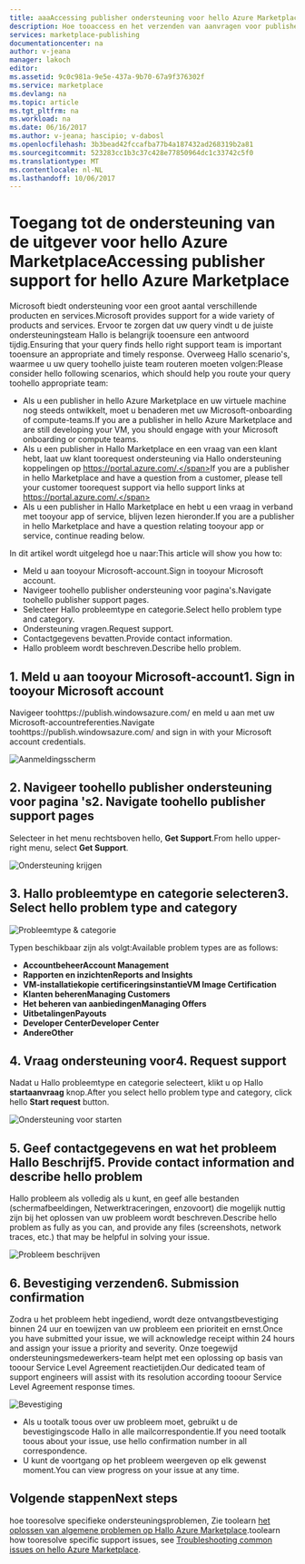 ```yaml
---
title: aaaAccessing publisher ondersteuning voor hello Azure Marketplace | Microsoft Docs
description: Hoe tooaccess en het verzenden van aanvragen voor publisher ondersteuning voor hello Azure Marketplace
services: marketplace-publishing
documentationcenter: na
author: v-jeana
manager: lakoch
editor: 
ms.assetid: 9c0c981a-9e5e-437a-9b70-67a9f376302f
ms.service: marketplace
ms.devlang: na
ms.topic: article
ms.tgt_pltfrm: na
ms.workload: na
ms.date: 06/16/2017
ms.author: v-jeana; hascipio; v-dabosl
ms.openlocfilehash: 3b3bead42fccafba77b4a187432ad268319b2a81
ms.sourcegitcommit: 523283cc1b3c37c428e77850964dc1c33742c5f0
ms.translationtype: MT
ms.contentlocale: nl-NL
ms.lasthandoff: 10/06/2017
---
```

# <a name="accessing-publisher-support-for-hello-azure-marketplace"></a><span data-ttu-id="6c317-103">Toegang tot de ondersteuning van de uitgever voor hello Azure Marketplace</span><span class="sxs-lookup"><span data-stu-id="6c317-103">Accessing publisher support for hello Azure Marketplace</span></span>
<span data-ttu-id="6c317-104">Microsoft biedt ondersteuning voor een groot aantal verschillende producten en services.</span><span class="sxs-lookup"><span data-stu-id="6c317-104">Microsoft provides support for a wide variety of products and services.</span></span> <span data-ttu-id="6c317-105">Ervoor te zorgen dat uw query vindt u de juiste ondersteuningsteam Hallo is belangrijk tooensure een antwoord tijdig.</span><span class="sxs-lookup"><span data-stu-id="6c317-105">Ensuring that your query finds hello right support team is important tooensure an appropriate and timely response.</span></span> <span data-ttu-id="6c317-106">Overweeg Hallo scenario's, waarmee u uw query toohello juiste team routeren moeten volgen:</span><span class="sxs-lookup"><span data-stu-id="6c317-106">Please consider hello following scenarios, which should help you route your query toohello appropriate team:</span></span>

* <span data-ttu-id="6c317-107">Als u een publisher in hello Azure Marketplace en uw virtuele machine nog steeds ontwikkelt, moet u benaderen met uw Microsoft-onboarding of compute-teams.</span><span class="sxs-lookup"><span data-stu-id="6c317-107">If you are a publisher in hello Azure Marketplace and are still developing your VM, you should engage with your Microsoft onboarding or compute teams.</span></span>
* <span data-ttu-id="6c317-108">Als u een publisher in Hallo Marketplace en een vraag van een klant hebt, laat uw klant toorequest ondersteuning via Hallo ondersteuning koppelingen op https://portal.azure.com/.</span><span class="sxs-lookup"><span data-stu-id="6c317-108">If you are a publisher in hello Marketplace and have a question from a customer, please tell your customer toorequest support via hello support links at https://portal.azure.com/.</span></span>
* <span data-ttu-id="6c317-109">Als u een publisher in Hallo Marketplace en hebt u een vraag in verband met tooyour app of service, blijven lezen hieronder.</span><span class="sxs-lookup"><span data-stu-id="6c317-109">If you are a publisher in hello Marketplace and have a question relating tooyour app or service, continue reading below.</span></span>

<span data-ttu-id="6c317-110">In dit artikel wordt uitgelegd hoe u naar:</span><span class="sxs-lookup"><span data-stu-id="6c317-110">This article will show you how to:</span></span>

* <span data-ttu-id="6c317-111">Meld u aan tooyour Microsoft-account.</span><span class="sxs-lookup"><span data-stu-id="6c317-111">Sign in tooyour Microsoft account.</span></span>
* <span data-ttu-id="6c317-112">Navigeer toohello publisher ondersteuning voor pagina's.</span><span class="sxs-lookup"><span data-stu-id="6c317-112">Navigate toohello publisher support pages.</span></span>
* <span data-ttu-id="6c317-113">Selecteer Hallo probleemtype en categorie.</span><span class="sxs-lookup"><span data-stu-id="6c317-113">Select hello problem type and category.</span></span>
* <span data-ttu-id="6c317-114">Ondersteuning vragen.</span><span class="sxs-lookup"><span data-stu-id="6c317-114">Request support.</span></span>
* <span data-ttu-id="6c317-115">Contactgegevens bevatten.</span><span class="sxs-lookup"><span data-stu-id="6c317-115">Provide contact information.</span></span>
* <span data-ttu-id="6c317-116">Hallo probleem wordt beschreven.</span><span class="sxs-lookup"><span data-stu-id="6c317-116">Describe hello problem.</span></span>

## <a name="1-sign-in-tooyour-microsoft-account"></a><span data-ttu-id="6c317-117">1. Meld u aan tooyour Microsoft-account</span><span class="sxs-lookup"><span data-stu-id="6c317-117">1. Sign in tooyour Microsoft account</span></span>
<span data-ttu-id="6c317-118">Navigeer toohttps://publish.windowsazure.com/ en meld u aan met uw Microsoft-accountreferenties.</span><span class="sxs-lookup"><span data-stu-id="6c317-118">Navigate toohttps://publish.windowsazure.com/ and sign in with your Microsoft account credentials.</span></span>

  ![Aanmeldingsscherm][1]

## <a name="2-navigate-toohello-publisher-support-pages"></a><span data-ttu-id="6c317-120">2. Navigeer toohello publisher ondersteuning voor pagina 's</span><span class="sxs-lookup"><span data-stu-id="6c317-120">2. Navigate toohello publisher support pages</span></span>
<span data-ttu-id="6c317-121">Selecteer in het menu rechtsboven hello, **Get Support**.</span><span class="sxs-lookup"><span data-stu-id="6c317-121">From hello upper-right menu, select **Get Support**.</span></span>

  ![Ondersteuning krijgen][2]

## <a name="3-select-hello-problem-type-and-category"></a><span data-ttu-id="6c317-123">3. Hallo probleemtype en categorie selecteren</span><span class="sxs-lookup"><span data-stu-id="6c317-123">3. Select hello problem type and category</span></span>
![Probleemtype & categorie][3]

<span data-ttu-id="6c317-125">Typen beschikbaar zijn als volgt:</span><span class="sxs-lookup"><span data-stu-id="6c317-125">Available problem types are as follows:</span></span>

* <span data-ttu-id="6c317-126">**Accountbeheer**</span><span class="sxs-lookup"><span data-stu-id="6c317-126">**Account Management**</span></span>
* <span data-ttu-id="6c317-127">**Rapporten en inzichten**</span><span class="sxs-lookup"><span data-stu-id="6c317-127">**Reports and Insights**</span></span>
* <span data-ttu-id="6c317-128">**VM-installatiekopie certificeringsinstantie**</span><span class="sxs-lookup"><span data-stu-id="6c317-128">**VM Image Certification**</span></span>
* <span data-ttu-id="6c317-129">**Klanten beheren**</span><span class="sxs-lookup"><span data-stu-id="6c317-129">**Managing Customers**</span></span>
* <span data-ttu-id="6c317-130">**Het beheren van aanbiedingen**</span><span class="sxs-lookup"><span data-stu-id="6c317-130">**Managing Offers**</span></span>
* <span data-ttu-id="6c317-131">**Uitbetalingen**</span><span class="sxs-lookup"><span data-stu-id="6c317-131">**Payouts**</span></span>
* <span data-ttu-id="6c317-132">**Developer Center**</span><span class="sxs-lookup"><span data-stu-id="6c317-132">**Developer Center**</span></span>
* <span data-ttu-id="6c317-133">**Andere**</span><span class="sxs-lookup"><span data-stu-id="6c317-133">**Other**</span></span>

## <a name="4-request-support"></a><span data-ttu-id="6c317-134">4. Vraag ondersteuning voor</span><span class="sxs-lookup"><span data-stu-id="6c317-134">4. Request support</span></span>
<span data-ttu-id="6c317-135">Nadat u Hallo probleemtype en categorie selecteert, klikt u op Hallo **startaanvraag** knop.</span><span class="sxs-lookup"><span data-stu-id="6c317-135">After you select hello problem type and category, click hello **Start request** button.</span></span>

![Ondersteuning voor starten][4]

## <a name="5-provide-contact-information-and-describe-hello-problem"></a><span data-ttu-id="6c317-137">5. Geef contactgegevens en wat het probleem Hallo Beschrijf</span><span class="sxs-lookup"><span data-stu-id="6c317-137">5. Provide contact information and describe hello problem</span></span>
<span data-ttu-id="6c317-138">Hallo probleem als volledig als u kunt, en geef alle bestanden (schermafbeeldingen, Netwerktraceringen, enzovoort) die mogelijk nuttig zijn bij het oplossen van uw probleem wordt beschreven.</span><span class="sxs-lookup"><span data-stu-id="6c317-138">Describe hello problem as fully as you can, and provide any files (screenshots, network traces, etc.) that may be helpful in solving your issue.</span></span>

![Probleem beschrijven][5]

## <a name="6-submission-confirmation"></a><span data-ttu-id="6c317-140">6. Bevestiging verzenden</span><span class="sxs-lookup"><span data-stu-id="6c317-140">6. Submission confirmation</span></span>
<span data-ttu-id="6c317-141">Zodra u het probleem hebt ingediend, wordt deze ontvangstbevestiging binnen 24 uur en toewijzen van uw probleem een prioriteit en ernst.</span><span class="sxs-lookup"><span data-stu-id="6c317-141">Once you have submitted your issue, we will acknowledge receipt within 24 hours and assign your issue a priority and severity.</span></span> <span data-ttu-id="6c317-142">Onze toegewijd ondersteuningsmedewerkers-team helpt met een oplossing op basis van tooour Service Level Agreement reactietijden.</span><span class="sxs-lookup"><span data-stu-id="6c317-142">Our dedicated team of support engineers will assist with its resolution according tooour Service Level Agreement response times.</span></span>

![Bevestiging][6]

* <span data-ttu-id="6c317-144">Als u tootalk toous over uw probleem moet, gebruikt u de bevestigingscode Hallo in alle mailcorrespondentie.</span><span class="sxs-lookup"><span data-stu-id="6c317-144">If you need tootalk toous about your issue, use hello confirmation number in all correspondence.</span></span>
* <span data-ttu-id="6c317-145">U kunt de voortgang op het probleem weergeven op elk gewenst moment.</span><span class="sxs-lookup"><span data-stu-id="6c317-145">You can view progress on your issue at any time.</span></span>

## <a name="next-steps"></a><span data-ttu-id="6c317-146">Volgende stappen</span><span class="sxs-lookup"><span data-stu-id="6c317-146">Next steps</span></span>
<span data-ttu-id="6c317-147">hoe tooresolve specifieke ondersteuningsproblemen, Zie toolearn [het oplossen van algemene problemen op Hallo Azure Marketplace](marketplace-publishing-support-common-issues.md).</span><span class="sxs-lookup"><span data-stu-id="6c317-147">toolearn how tooresolve specific support issues, see [Troubleshooting common issues on hello Azure Marketplace](marketplace-publishing-support-common-issues.md).</span></span>

[1]: ./media/marketplace-publishing-get-publisher-support/step1.png
[2]: ./media/marketplace-publishing-get-publisher-support/step2.png
[3]: ./media/marketplace-publishing-get-publisher-support/step3.png
[4]: ./media/marketplace-publishing-get-publisher-support/step4.png
[5]: ./media/marketplace-publishing-get-publisher-support/step5.png
[6]: ./media/marketplace-publishing-get-publisher-support/step6.png
